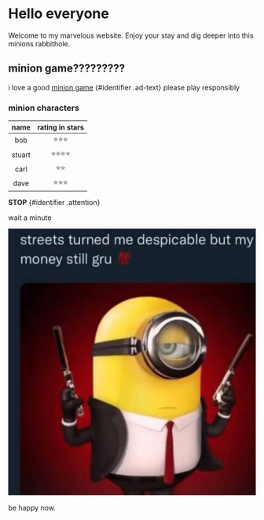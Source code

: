 <style>
.ad-text {
  color: pink;
  font-style: italic;
}

.attention {
  color: red;
  font-style: bold;
  text-decoration: underline;
</style>
  

# Hello everyone

Welcome to my marvelous website. Enjoy your stay and dig deeper into this minions rabbithole.


## minion game?????????

i love a good [minion game](https://minionrush.com) {#identifier .ad-text} 
please play responsibly

### minion characters
|name|rating in stars|
|:--:|:-------------:|
|bob|:star::star::star:|
|stuart|:star::star::star::star:|
|carl|:star::star:|
|dave|:star::star::star:|

**STOP** {#identifier .attention}

wait a minute 

![pic/minions.jpg](minions.jpg)

be happy now.


